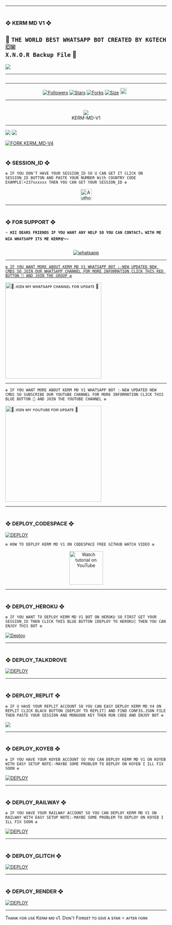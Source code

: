 ---------

### <br>  ❖ KERM MD V1 ❖
🔰 **`THE WORLD BEST WHATSAPP BOT CREATED BY KGTECH 🇨🇲`** <br> **`X.N.O.R Backup File`** 🔰
----------

<a><img src='https://i.imgur.com/Ip3ubrt.jpeg'/></a>

-------

 <p align="center">
  <a href="#"><img src="http://readme-typing-svg.herokuapp.com?color=00008B&center=true&vCenter=true&multiline=false&lines=`KERM+-+MD+-+V1+WHATSAPP+BOT`" alt="">

<br>

--------

<p align="center">
<a href="https://github.com/Kgtech-cmr/"><img title="Followers" src="https://img.shields.io/github/followers/Kgtech-cmr?color=blue&style=flat-square"></a>
<a href="https://github.com/Kgtech-cmr/KERM-MD-V4/stargazers/"><img title="Stars" src="https://img.shields.io/github/stars/Kgtech-cmr/KERM-MD-V1?color=blue&style=flat-square"></a>
<a href="https://github.com/Kgtech-cmr/KERM-MD-V4/network/members"><img title="Forks" src="https://img.shields.io/github/forks/Kgtech-cmr/KERM-MD-V1?color=blue&style=flat-square"></a>
<a href="https://github.com/Kgtech-cmr/KERM-MD-V4/"><img title="Size" src="https://img.shields.io/github/repo-size/Kgtech-cmr/KERM-MD-V1?style=flat-square&color=blue"></a>
<a href="https://github.com/Kgtech-cmr/KERM-MD-V4/graphs/commit-activity"><img height="20" src="https://img.shields.io/badge/Maintained%3F-yes-green.svg"></a>&nbsp;&nbsp;
</p>
<p align='center'>
</p>

-----------
<div align="center"><br> <img src="https://profile-counter.glitch.me/KERM-MD-V1/count.svg" /><br>KERM-MD-V1</div>

------------

<a><img src='https://i.imgur.com/LyHic3i.gif'/></a>
<a><img src='https://i.imgur.com/LyHic3i.gif'/></a>

[![FORK KERM_MD-V4](https://img.shields.io/badge/FORK%20-KERM%20MD%20V1-white)](https://github.com/Kgtech-cmr/KERM-MD-V1/fork)

### <br>    ❖ SESSION_ID ❖


`✠ IF YOU DON'T HAVE YOUR SESSION_ID SO U CAN GET IT CLICK ON SESSION_ID BUTTON AND PASTE YOUR NUMBER With COUNTRY CODE EXAMPLE:+237xxxxxx THEN YOU CAN GET YOUR SESSION_ID ✠`

<p align="center">
<a href="https://pair-session-kermv4-pair.onrender.com"><img height= "35" title="Author" src="https://img.shields.io/badge/GET SESSION ID:1-black?style=for-the-badge&logo=render"></a>
<p/>

------------------

### <br> ❖ FOR SUPPORT ❖

**`➩ HII DEARS FRIENDS IF YOU WANT ANY HELP SO YOU CAN CONTACT↘︎ WITH ME WIA WHATSAPP ITS ME KERM࿐➺`**

<p align="center">
  <a href="https://wa.me/+237656520674?text=*ʜɪɪ+ᴋᴇʀᴍ+ɪ+ɴᴇᴇᴅ+ʜᴇʟᴘ!.+ɪ+ᴍᴇssᴀɢᴇᴅ+ʏᴏᴜ+ғʀᴏᴍ+ᴋᴇʀᴍ-ᴍᴅ-ᴠ1+ʀᴇᴘᴏ!!*" target="_blank">
    <img alt="whatsapp" src="https://img.shields.io/badge/ Whatsapp -25D366?style=for-the-badge&logo=whatsapp&logoColor=white" />

-----------    

`✠ IF YOU WANT MORE ABOUT KERM MD V1 WHATSAPP BOT :-NEW UPDATED NEW CMDS SO JOIN OUR WHATSAPP CHANNEL FOR MORE INFORMATION CLICK THIS RED BUTTON 🔳 AND JOIN THE GROUP ✠`


<a href="https://whatsapp.com/channel/0029Vafn6hc7DAX3fzsKtn45"><img src="https://img.shields.io/badge/%F0%9F%8E%89%20ᴊᴏɪɴ%20ᴏᴜʀ%20ᴡʜᴀᴛsᴀᴘᴘ%20ᴄʜᴀɴɴᴇʟ-red" alt="🔰 ᴊᴏɪɴ ᴍʏ ᴡʜᴀᴛsᴀᴘᴘ ᴄʜᴀɴɴᴇʟ ғᴏʀ ᴜᴘᴅᴀᴛᴇ 🔰" width="300"></a>

-----------

`✠ IF YOU WANT MORE ABOUT KERM MD V1 WHATSAPP BOT :-NEW UPDATED NEW CMDS SO SUBSCRIBE OUR YOUTUBE CHANNEL FOR MORE INFORMATION CLICK THIS BLUE BUTTON 🔳 AND JOIN THE YOUTUBE CHANNEL ✠`


<a href="https://youtube.com/@KermHackTools-s9s?si=F1IIc1As0gu3ijqk"><img src="https://img.shields.io/badge/%F0%9F%8E%89%20ᴊᴏɪɴ%20ᴏᴜʀ%20ʏᴏᴜᴛᴜʙᴇ%20ᴄʜᴀɴɴᴇʟ-blue" alt="🔰 ᴊᴏɪɴ ᴍʏ ʏᴏᴜᴛᴜʙᴇ ғᴏʀ ᴜᴘᴅᴀᴛᴇ 🔰" width="300"></a>

--------

### <br>   ❖ DEPLOY_CODESPACE ❖

<a href='https://github.com/codespaces/new' target="_blank"><img alt='DEPLOY' src='https://img.shields.io/badge/CODESPACE-h?color=navy&style=for-the-badge&logo=visualstudiocode'/></a></p>

`✠ HOW TO DEPLOY KERM MD V1 ON CODESPACE FREE GITHUB WATCH VIDEO ✠`

<p align="center">
   <a href="https://youtu.be/RhSiiBnhz8U?si=ief1wJ1_Afg-gB4x"><img src="https://i.ibb.co/71mYRh4/116-1161192-podcast-subscribe-listen-button-youtube-sign-hd-png.png" alt="Watch tutorial on YouTube" border="0"  width="105">
    </a>
</p>

--------------
 
### <br>   ❖ DEPLOY_HEROKU ❖

`✠ IF YOU WANT TO DEPLOY KERM MD V1 BOT ON HEROKU SO FIRST GET YOUR SESSION_ID THEN CLICK THIS BLUE BUTTON [DEPLOY TO HEROKU] THEN YOU CAN ENJOY THIS BOT ✠`

 
[![Deploy](https://www.herokucdn.com/deploy/button.svg)](https://dashboard.heroku.com/new-app?template=https://github.com/Kgtech-cmr/KERM-MD-V1)

----------

### <br>    ❖ DEPLOY_TALKDROVE  

<a href='https://host.talkdrove.com/dashboard/select-bot/prepare-deployment?botId=51' target="_blank"><img alt='DEPLOY' src='https://img.shields.io/badge/DEPLOY-NOW-h?color=navy&style=for-the-badge&logo=visualstudiocode'/></a></p>

----------

### <br>    ❖ DEPLOY_REPLIT ❖

`✠ IF U HAVE YOUR REPLIT ACCOUNT SO YOU CAN EASY DEPLOY KERM MD V4 ON REPLIT CLICK BLACK BUTTON [DEPLOY TO REPLIT] AND FIND CONFIG.JSON FILE THEN PASTE YOUR SESSION AND MONGODB KEY THEN RUN CODE AND ENJOY BOT ✠`

<p align="left"><a href="https://repl.it/github/Kgtech-cmr/KERM-MD-V1"> <img src='https://img.shields.io/badge/-REPLIT-orange?style=for-the-badge&logo=replit&logoColor=white'/></a>

--------------

### <br>   ❖ DEPLOY_KOYEB ❖

`✠ IF YOU HAVE YOUR KOYEB ACCOUNT SO YOU CAN DEPLOY KERM MD V1 ON KOYEB WITH EASY SETUP NOTE:-MAYBE SOME PROBLEM TO DEPLOY ON KOYEB I ILL FIX SOON ✠`

<a href='https://app.koyeb.com/auth/signin' target="_blank"><img alt='DEPLOY' src='https://img.shields.io/badge/-KOYEB-blue?style=for-the-badge&logo=koyeb&logoColor=white'/></a>

------------

### <br>  ❖ DEPLOY_RAILWAY ❖

`✠ IF YOU HAVE YOUR RAILWAY ACCOUNT SO YOU CAN DEPLOY KERM MD V1 ON RAILWAY WITH EASY SETUP NOTE:-MAYBE SOME PROBLEM TO DEPLOY ON KOYEB I ILL FIX SOON ✠`

<a href='https://railway.app/new' target="_blank"><img alt='DEPLOY' src='https://img.shields.io/badge/RAILWAY-h?color=black&style=for-the-badge&logo=railway'/></a></p>

--------
### <br>   ❖ DEPLOY_GLITCH ❖

<a href='https://glitch.com/signup' target="_blank"><img alt='DEPLOY' src='https://img.shields.io/badge/GLITCH-h?color=pink&style=for-the-badge&logo=glitch'/></a></p>

--------

### <br>   ❖ DEPLOY_RENDER ❖

<a href='https://dashboard.render.com' target="_blank"><img alt='DEPLOY' src='https://img.shields.io/badge/RENDER-h?color=maroon&style=for-the-badge&logo=render'/></a></p>

-------------

Tʜᴀɴᴋ ꜰᴏʀ ᴜsᴇ Kᴇʀᴍ ᴍᴅ ᴠ1.
Dᴏɴ’ᴛ Fᴏʀɢᴇᴛ ᴛᴏ ɢɪᴠᴇ ᴀ sᴛᴀʀ ⭐️ ᴀꜰᴛᴇʀ ꜰᴏʀᴋ
